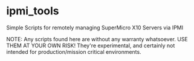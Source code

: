 # ipmi_tools
Simple Scripts for remotely managing SuperMicro X10 Servers via IPMI

NOTE: Any scripts found here are without any warranty whatsoever. USE THEM AT YOUR OWN RISK!
They're experimental, and certainly not intended for production/mission critical environments.

